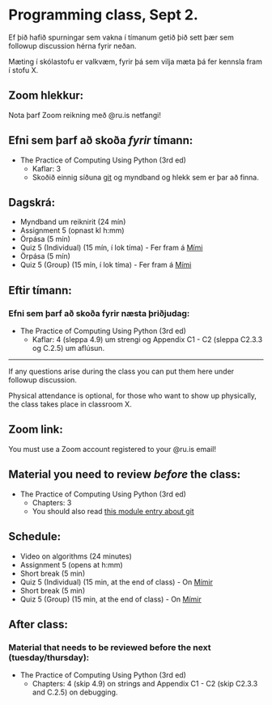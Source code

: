 # Programming class, Sept 2.
Ef þið hafið spurningar sem vakna í tímanum getið þið sett þær sem followup discussion hérna fyrir neðan.

Mæting í skólastofu er valkvæm, fyrir þá sem vilja mæta þá fer kennsla fram í stofu X.

## Zoom hlekkur:

Nota þarf Zoom reikning með @ru.is netfangi!

## Efni sem þarf að skoða ***fyrir*** tímann:

- The Practice of Computing Using Python (3rd ed)
    - Kaflar: 3
    - Skoðið einnig síðuna [git](https://reykjavik.instructure.com/courses/4983/pages/git?module_item_id=199271) og myndband og hlekk sem er þar að finna.

## Dagskrá:

- Myndband um reiknirit (24 mín)
- Assignment 5 (opnast kl h:mm)
- Örpása (5 mín)
- Quiz 5 (Individual) (15 mín, í lok tíma) - Fer fram á [Mími](https://class.mimir.io/courses/ea6d4c19-bd9e-450e-acd9-370af0b5da0f)
- Örpása (5 mín)
- Quiz 5 (Group) (15 mín, í lok tíma) - Fer fram á [Mími](https://class.mimir.io/courses/ea6d4c19-bd9e-450e-acd9-370af0b5da0f)

## Eftir tímann:

### Efni sem þarf að skoða fyrir næsta þriðjudag:

- The Practice of Computing Using Python (3rd ed)
    - Kaflar: 4 (sleppa 4.9) um strengi og Appendix C1 - C2 (sleppa C2.3.3 og C.2.5) um aflúsun.

---

If any questions arise during the class you can put them here under followup discussion.

Physical attendance is optional, for those who want to show up physically, the class takes place in classroom X.

## Zoom link:

You must use a Zoom account registered to your @ru.is email!

## Material you need to review ***before*** the class:

- The Practice of Computing Using Python (3rd ed)
    - Chapters: 3
    - You should also read [this module entry about git](https://reykjavik.instructure.com/courses/4983/pages/git?module_item_id=199271)

## Schedule:

- Video on algorithms (24 minutes)
- Assignment 5 (opens at h:mm)
- Short break (5 min)
- Quiz 5 (Individual) (15 min, at the end of class) - On [Mímir](https://class.mimir.io/courses/ea6d4c19-bd9e-450e-acd9-370af0b5da0f)
- Short break (5 min)
- Quiz 5 (Group) (15 min, at the end of class) - On [Mímir](https://class.mimir.io/courses/ea6d4c19-bd9e-450e-acd9-370af0b5da0f)

## After class:

### Material that needs to be reviewed before the next (tuesday/thursday):

- The Practice of Computing Using Python (3rd ed)
    - Chapters: 4 (skip 4.9) on strings and Appendix C1 - C2 (skip C2.3.3 and C.2.5) on debugging.
